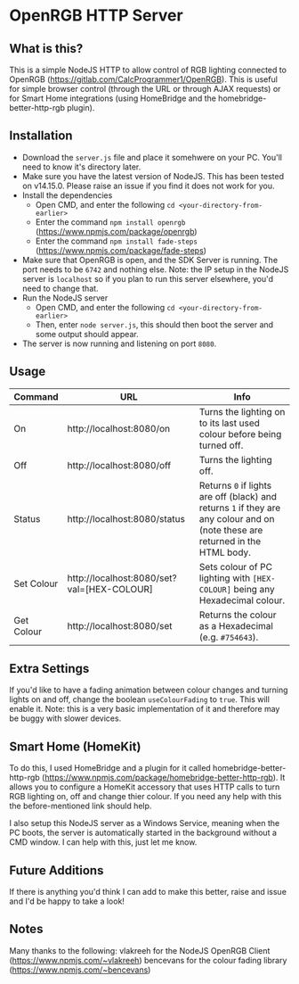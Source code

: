 # OpenRGB HTTP Server

## What is this?
This is a simple NodeJS HTTP to allow control of RGB lighting connected to OpenRGB (https://gitlab.com/CalcProgrammer1/OpenRGB). This is useful for simple browser control (through the URL or through AJAX requests) or for Smart Home integrations (using HomeBridge and the homebridge-better-http-rgb plugin).

## Installation

- Download the `server.js` file and place it somehwere on your PC. You'll need to know it's directory later.
- Make sure you have the latest version of NodeJS. This has been tested on v14.15.0. Please raise an issue if you find it does not work for you.
- Install the dependencies
  - Open CMD, and enter the following `cd <your-directory-from-earlier>`
  - Enter the command `npm install openrgb` (https://www.npmjs.com/package/openrgb)
  - Enter the command `npm install fade-steps` (https://www.npmjs.com/package/fade-steps)
- Make sure that OpenRGB is open, and the SDK Server is running. The port needs to be `6742` and nothing else. Note: the IP setup in the NodeJS server is `localhost` so if you plan to run this server elsewhere, you'd need to change that.
- Run the NodeJS server
  - Open CMD, and enter the following `cd <your-directory-from-earlier>`
  - Then, enter `node server.js`, this should then boot the server and some output should appear.
- The server is now running and listening on port `8080`.

## Usage

Command | URL | Info
------------ | ------------- | -------------
On | http://localhost:8080/on | Turns the lighting on to its last used colour before being turned off.
Off | http://localhost:8080/off | Turns the lighting off.
Status | http://localhost:8080/status | Returns `0` if lights are off (black) and returns `1` if they are any colour and on (note these are returned in the HTML body.
Set Colour | http://localhost:8080/set?val=[HEX-COLOUR] | Sets colour of PC lighting with `[HEX-COLOUR]` being any Hexadecimal colour.
Get Colour | http://localhost:8080/set | Returns the colour as a Hexadecimal (e.g. `#754643`).

## Extra Settings
If you'd like to have a fading animation between colour changes and turning lights on and off, change the boolean `useColourFading` to `true`. This will enable it. Note: this is a very basic implementation of it and therefore may be buggy with slower devices.

## Smart Home (HomeKit)
To do this, I used HomeBridge and a plugin for it called homebridge-better-http-rgb (https://www.npmjs.com/package/homebridge-better-http-rgb). It allows you to configure a HomeKit accessory that uses HTTP calls to turn RGB lighting on, off and change thier colour. If you need any help with this the before-mentioned link should help.

I also setup this NodeJS server as a Windows Service, meaning when the PC boots, the server is automatically started in the background without a CMD window. I can help with this, just let me know.

## Future Additions
If there is anything you'd think I can add to make this better, raise and issue and I'd be happy to take a look!

## Notes
Many thanks to the following:
vlakreeh for the NodeJS OpenRGB Client (https://www.npmjs.com/~vlakreeh)
bencevans for the colour fading library (https://www.npmjs.com/~bencevans)
